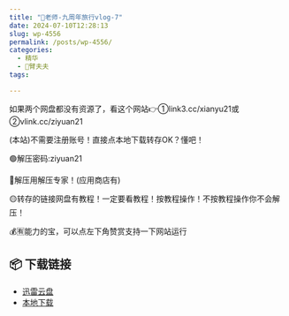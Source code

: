 ```yaml
---
title: "🌸老师-九周年旅行vlog-7"
date: 2024-07-10T12:28:13
slug: wp-4556
permalink: /posts/wp-4556/
categories:
  - 精华
  - 🌸臂夫夫
tags:

---
```


如果两个网盘都没有资源了，看这个网站👉①link3.cc/xianyu21或②vlink.cc/ziyuan21

(本站)不需要注册账号！直接点本地下载转存OK？懂吧！

🟢解压密码:ziyuan21

🔵解压用解压专家！(应用商店有)

🟡转存的链接网盘有教程！一定要看教程！按教程操作！不按教程操作你不会解压！

💰🈶能力的宝，可以点左下角赞赏支持一下网站运行

## 📦 下载链接
- [迅雷云盘](https://blziyuan21.com/pay-download/4556?key=8bb3d778b0&down_id=0)
- [本地下载](https://blziyuan21.com/pay-download/4556?key=8bb3d778b0&down_id=1)

